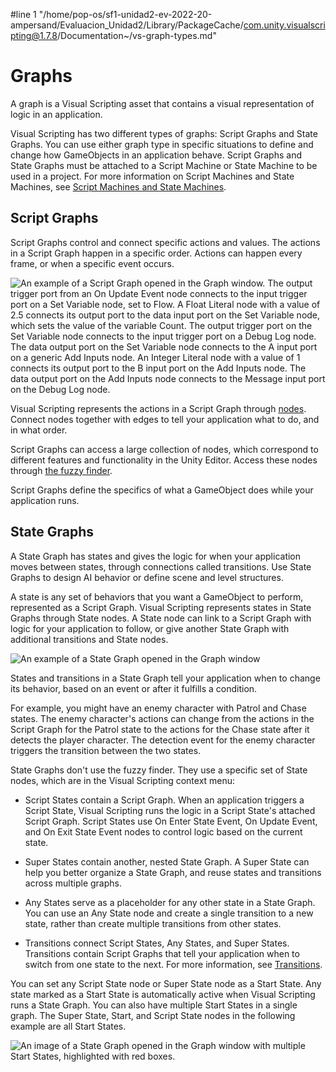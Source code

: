 #line 1 "/home/pop-os/sf1-unidad2-ev-2022-20-ampersand/Evaluacion_Unidad2/Library/PackageCache/com.unity.visualscripting@1.7.8/Documentation~/vs-graph-types.md"
# Graphs 

A graph is a Visual Scripting asset that contains a visual representation of logic in an application. 

Visual Scripting has two different types of graphs: Script Graphs and State Graphs. You can use either graph type in specific situations to define and change how GameObjects in an application behave. Script Graphs and State Graphs must be attached to a Script Machine or State Machine to be used in a project. For more information on Script Machines and State Machines, see [Script Machines and State Machines](vs-graph-machine-types.md).

## Script Graphs

Script Graphs control and connect specific actions and values. The actions in a Script Graph happen in a specific order. Actions can happen every frame, or when a specific event occurs. 

![An example of a Script Graph opened in the Graph window. The output trigger port from an On Update Event node connects to the input trigger port on a Set Variable node, set to Flow. A Float Literal node with a value of 2.5 connects its output port to the data input port on the Set Variable node, which sets the value of the variable Count. The output trigger port on the Set Variable node connects to the input trigger port on a Debug Log node. The data output port on the Set Variable node connects to the A input port on a generic Add Inputs node. An Integer Literal node with a value of 1 connects its output port to the B input port on the Add Inputs node. The data output port on the Add Inputs node connects to the Message input port on the Debug Log node.](images/vs-understanding-nodes-example.png)

Visual Scripting represents the actions in a Script Graph through [nodes](vs-nodes.md). Connect nodes together with edges to tell your application what to do, and in what order. 

Script Graphs can access a large collection of nodes, which correspond to different features and functionality in the Unity Editor. Access these nodes through [the fuzzy finder](vs-interface-overview.md#the-fuzzy-finder).

Script Graphs define the specifics of what a GameObject does while your application runs. 

## State Graphs

A State Graph has states and gives the logic for when your application moves between states, through connections called transitions. Use State Graphs to design AI behavior or define scene and level structures. 

A state is any set of behaviors that you want a GameObject to perform, represented as a Script Graph. Visual Scripting represents states in State Graphs through State nodes. A State node can link to a Script Graph with logic for your application to follow, or give another State Graph with additional transitions and State nodes.

![An example of a State Graph opened in the Graph window](images/vs-state-graph-example.png)

States and transitions in a State Graph tell your application when to change its behavior, based on an event or after it fulfills a condition. 

For example, you might have an enemy character with Patrol and Chase states. The enemy character's actions can change from the actions in the Script Graph for the Patrol state to the actions for the Chase state after it detects the player character. The detection event for the enemy character triggers the transition between the two states. 

State Graphs don't use the fuzzy finder. They use a specific set of State nodes, which are in the Visual Scripting context menu: 

- Script States contain a Script Graph. When an application triggers a Script State, Visual Scripting runs the logic in a Script State's attached Script Graph. Script States use On Enter State Event, On Update Event, and On Exit State Event nodes to control logic based on the current state.

- Super States contain another, nested State Graph. A Super State can help you better organize a State Graph, and reuse states and transitions across multiple graphs.

- Any States serve as a placeholder for any other state in a State Graph. You can use an Any State node and create a single transition to a new state, rather than create multiple transitions from other states. 

- Transitions connect Script States, Any States, and Super States. Transitions contain Script Graphs that tell your application when to switch from one state to the next. For more information, see [Transitions](vs-transitions.md).

You can set any Script State node or Super State node as a Start State. Any state marked as a Start State is automatically active when Visual Scripting runs a State Graph. You can also have multiple Start States in a single graph. The Super State, Start, and Script State nodes in the following example are all Start States. 

![An image of a State Graph opened in the Graph window with multiple Start States, highlighted with red boxes.](images/vs-states-multi-start-states.png)
